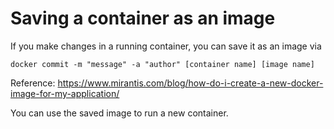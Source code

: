 # Saving a container as an image

If you make changes in a running container, you can save it as an image via
```
docker commit -m "message" -a "author" [container name] [image name]
```

Reference: https://www.mirantis.com/blog/how-do-i-create-a-new-docker-image-for-my-application/

You can use the saved image to run a new container.
